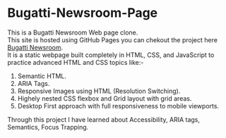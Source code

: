 # Bugatti-Newsroom-Page
This is a Bugatti Newsroom Web page clone.  
This site is hosted using GitHub Pages you can chekout the project here [Bugatti Newsroom](https://prateek1789.github.io/Bugatti-Newsroom-Page/).  
It is a static webpage built completely in HTML, CSS, and JavaScript to practice advanced HTML and CSS topics like:- 
  1. Semantic HTML.
  2. ARIA Tags.
  3. Responsive Images using HTML (Resolution Switching).
  4. Highely nested CSS flexbox and Grid layout with grid areas.
  5. Desktop First approach with full responsiveness to mobile viewports. 

  Through this project I have learned about Accessibility, ARIA tags, Semantics, Focus Trapping.